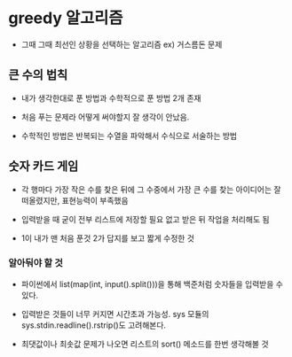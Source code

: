# greedy 알고리즘

- 그때 그때 최선인 상황을 선택하는 알고리즘  ex) 거스름돈 문제


## 큰 수의 법칙

- 내가 생각한대로 푼 방법과 수학적으로 푼 방법 2개 존재

- 처음 푸는 문제라 어떻게 써야할지 잘 생각이 안났음.

- 수학적인 방법은 반복되는 수열을 파악해서 수식으로 서술하는 방법


## 숫자 카드 게임

- 각 행마다 가장 작은 수를 찾은 뒤에 그 수중에서 가장 큰 수를 찾는 아이디어는 잘 떠올렸지만, 표현능력이 부족했음

- 입력받을 때 굳이 전부 리스트에 저장할 필요 없고 받은 뒤 작업을 처리해도 됨

- 1이 내가 맨 처음 푼것 2가 답지를 보고 짧게 수정한 것


### 알아둬야 할 것

- 파이썬에서 list(map(int, input().split()))을 통해 백준처럼 숫자들을 입력받을 수 있다.

- 입력받은 것들이 너무 커지면 시간초과 가능성. sys 모듈의 sys.stdin.readline().rstrip()도 고려해본다.

- 최댓값이나 최솟값 문제가 나오면 리스트의 sort() 메소드를 한번 생각해볼 것
